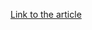 [Link to the article](https://www.securityweek.com/projectsend-vulnerability-exploited-in-the-wild/)
